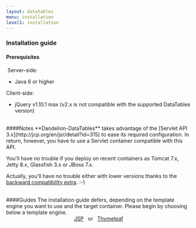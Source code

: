 ```yaml
---
layout: datatables
menu: installation
level1: installation
---
```


### Installation guide

#### Prerequisites
​
Server-side:
 * Java 6 or higher

Client-side:
 * jQuery v1.10.1 max (v2.x is not compatible with the supported DataTables version)
 
<br />
####Notes
**Dandelion-DataTables** takes advantage of the [Servlet API 3.x](http://jcp.org/en/jsr/detail?id=315) to ease its required configuration. In return, however, you have to use a Servlet container compatible with this API.

You\'ll have no trouble if you deploy on recent containers as Tomcat 7.x, Jetty 8.x, Glassfish 3.x or JBoss 7.x.

Actually, you\'ll have no trouble either with lower versions thanks to the [backward compatibility extra](https://github.com/Dandelion/dandelion-datatables/tree/master/datatables-extras/datatables-servlet2). :-)


<br />
####Guides
The installation guide defers, depending on the template engine you want to use and the target container. Please begin by choosing below a template engine.
<br />
<div style="text-align:center;">
<a href="jsp.html" class="btn btn-large">JSP</a>
&nbsp;
or
&nbsp;
<a href="thymeleaf.html" class="btn btn-large">Thymeleaf</a>
</div>



